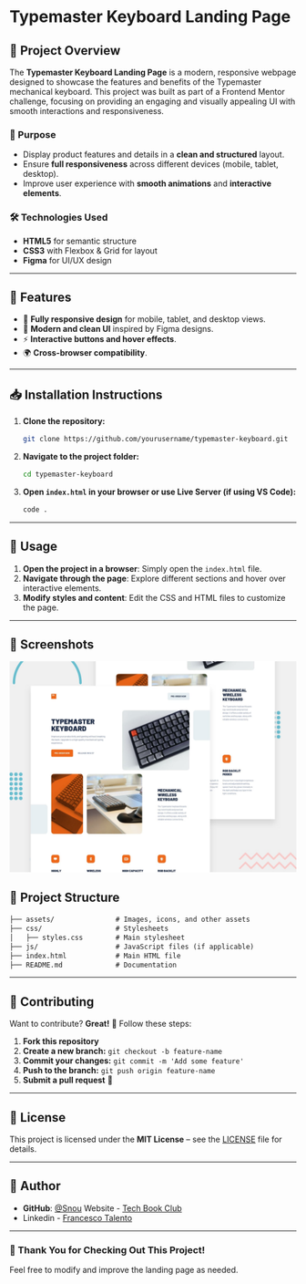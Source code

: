 # Typemaster Keyboard Landing Page


## 📌 Project Overview

The **Typemaster Keyboard Landing Page** is a modern, responsive webpage designed to showcase the features and benefits of the Typemaster mechanical keyboard. This project was built as part of a Frontend Mentor challenge, focusing on providing an engaging and visually appealing UI with smooth interactions and responsiveness.

### 🎯 Purpose
- Display product features and details in a **clean and structured** layout.
- Ensure **full responsiveness** across different devices (mobile, tablet, desktop).
- Improve user experience with **smooth animations** and **interactive elements**.

### 🛠 Technologies Used
- **HTML5** for semantic structure
- **CSS3** with Flexbox & Grid for layout
- **Figma** for UI/UX design

---

## 🚀 Features
- 📱 **Fully responsive design** for mobile, tablet, and desktop views.
- 🎨 **Modern and clean UI** inspired by Figma designs.
- ⚡ **Interactive buttons and hover effects**.
- 🌍 **Cross-browser compatibility**.

---

## 📥 Installation Instructions

1. **Clone the repository:**
   ```sh
   git clone https://github.com/yourusername/typemaster-keyboard.git
   ```
2. **Navigate to the project folder:**
   ```sh
   cd typemaster-keyboard
   ```
3. **Open `index.html` in your browser or use Live Server (if using VS Code):**
   ```sh
   code .
   ```

---

## 📌 Usage

1. **Open the project in a browser**: Simply open the `index.html` file.
2. **Navigate through the page**: Explore different sections and hover over interactive elements.
3. **Modify styles and content**: Edit the CSS and HTML files to customize the page.

---

## 📸 Screenshots

![](/preview.jpg)

## 📁 Project Structure
```
├── assets/               # Images, icons, and other assets
├── css/                  # Stylesheets
│   ├── styles.css        # Main stylesheet
├── js/                   # JavaScript files (if applicable)
├── index.html            # Main HTML file
├── README.md             # Documentation
```

---

## 🤝 Contributing

Want to contribute? **Great!** 🎉 Follow these steps:

1. **Fork this repository**
2. **Create a new branch:** `git checkout -b feature-name`
3. **Commit your changes:** `git commit -m 'Add some feature'`
4. **Push to the branch:** `git push origin feature-name`
5. **Submit a pull request** 🚀

---

## 📜 License

This project is licensed under the **MIT License** – see the [LICENSE](LICENSE) file for details.

---

## 👤 Author

- **GitHub**: [@Snou](https://github.com/FrancescoTalento)
 Website - [Tech Book Club](https://francescotalento.github.io/typemaster-LandingPage/)
- Linkedin - [Francesco Talento](https://www.linkedin.com/in/francesco-talento-a56b5b28b?utm_source=share&utm_campaign=share_via&utm_content=profile&utm_medium=ios_app)
---

### 🎉 Thank You for Checking Out This Project!
Feel free to modify and improve the landing page as needed.

